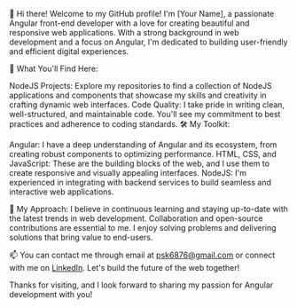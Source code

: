 👋 Hi there! Welcome to my GitHub profile! I'm [Your Name], a passionate Angular front-end developer with a love for creating beautiful and responsive web applications. With a strong background in web development and a focus on Angular, I'm dedicated to building user-friendly and efficient digital experiences.

🚀 What You'll Find Here:

NodeJS Projects: Explore my repositories to find a collection of NodeJS applications and components that showcase my skills and creativity in crafting dynamic web interfaces.
Code Quality: I take pride in writing clean, well-structured, and maintainable code. You'll see my commitment to best practices and adherence to coding standards.
🛠️ My Toolkit:

Angular: I have a deep understanding of Angular and its ecosystem, from creating robust components to optimizing performance.
HTML, CSS, and JavaScript: These are the building blocks of the web, and I use them to create responsive and visually appealing interfaces.
NodeJS: I'm experienced in integrating with backend services to build seamless and interactive web applications.

📝 My Approach:
I believe in continuous learning and staying up-to-date with the latest trends in web development. Collaboration and open-source contributions are essential to me. I enjoy solving problems and delivering solutions that bring value to end-users.


📫 You can contact me through email at psk6876@gmail.com or connect with me on [LinkedIn](https://www.linkedin.com/in/priyanka-s-b779661b0). Let's build the future of the web together!


Thanks for visiting, and I look forward to sharing my passion for Angular development with you!
